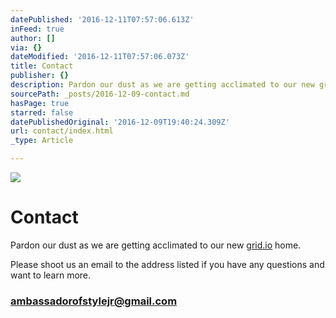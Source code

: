 ```yaml
---
datePublished: '2016-12-11T07:57:06.613Z'
inFeed: true
author: []
via: {}
dateModified: '2016-12-11T07:57:06.073Z'
title: Contact
publisher: {}
description: Pardon our dust as we are getting acclimated to our new grid.io home.
sourcePath: _posts/2016-12-09-contact.md
hasPage: true
starred: false
datePublishedOriginal: '2016-12-09T19:40:24.309Z'
url: contact/index.html
_type: Article

---
```

![](https://the-grid-user-content.s3-us-west-2.amazonaws.com/afecd84c-c170-4bb0-a283-a497907afb70.png)

# **Contact**

Pardon our dust as we are getting acclimated to our new [grid.io][0] home.

Please shoot us an email to the address listed if you have any questions and want to learn more.

### **[ambassadorofstylejr@gmail.com][1]**

[0]: https://thegrid.io/ "thegrid"
[1]: http://ambassadorofstylejr@gmail.com/ "Send an Urgent email"